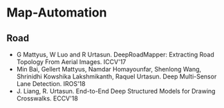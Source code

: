 # Map-Automation

## Road 
- G Mattyus, W Luo and R Urtasun. DeepRoadMapper: Extracting Road Topology From Aerial Images. ICCV'17
- Min Bai, Gellert Mattyus, Namdar Homayounfar, Shenlong Wang, Shrinidhi Kowshika Lakshmikanth, Raquel Urtasun. Deep Multi-Sensor Lane Detection. IROS'18
- J. Liang, R. Urtasun. End-to-End Deep Structured Models for Drawing Crosswalks. ECCV'18
